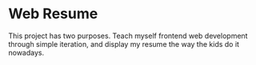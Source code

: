 # Web Resume

This project has two purposes. Teach myself frontend web development through simple iteration, and display my resume the way the kids do it nowadays.
